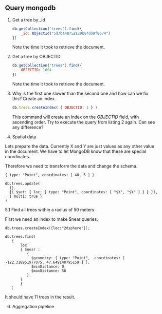 ## Query mongodb

1. Get a tree by _id

    ```javascript
    db.getCollection('trees').find({
        _id: ObjectId("5d7ba48752129b84dd9f8674")
    })
    ```

    Note the time it took to retrieve the document.

2. Get a tree by OBJECTID

    ```javascript
    db.getCollection('trees').find({
        OBJECTID: 1004
    })
    ```

    Note the time it took to retrieve the document.

3. Why is the first one slower than the second one and how can we fix this? Create an index.

    ```javascript
    db.trees.createIndex( { OBJECTID: 1 } )
    ```
    This command will create an index on the _OBJECTID_ field, with ascending order.
    Try to execute the query from listing 2 again. Can see any difference?

5. Spatial data

Lets prepare the data. Currently X and Y are just values as any other value in the document. We have to let MongoDB know that these are special coordinates.

Therefore we need to transform the data and change the schema.

```
{ type: "Point", coordinates: [ 40, 5 ] }
```

```
db.trees.update(
  {},
  [{ $set: { loc: { type: "Point", coordinates: [ "$X", "$Y" ] } } }],
  { multi: true }
)
```

5.1 Find all trees within a radius of 50 meters


First we need an index to make $near queries.

```
db.trees.createIndex({loc:"2dsphere"});
```

```
db.trees.find(
   {
       loc:
       { $near :
          {
            $geometry: { type: "Point",  coordinates: [ -122.318951977075, 47.649140795159 ] },
            $minDistance: 0,
            $maxDistance: 50
          }
       }
       }
   )
```

It should have 11 trees in the result.

6. Aggregation pipeline
